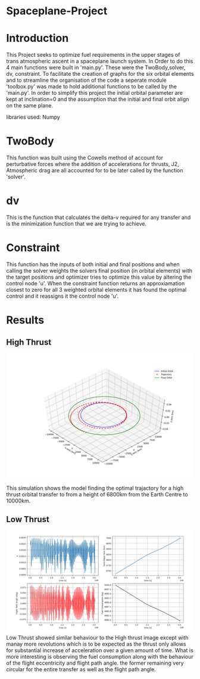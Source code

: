 # Spaceplane-Project

# Introduction

This Project seeks to optimize fuel requirements in the upper stages of trans atmospheric ascent in a spaceplane launch system. In Order to do this 4 main functions were built in 'main.py'. These were the TwoBody,solver, dv, constraint. To facilitate the creation of graphs for the six orbital elements and to streamline the organisation of the code a seperate module 'toolbox.py' was made to hold additional functions to be called by the 'main.py'. In order to simplify this project the initial orbital parameter are kept at inclination=0 and the assumption that the initial and final orbit align on the same plane.

libraries used: Numpy

# TwoBody

This function was built using the Cowells method of account for perturbative forces where the addition of accelerations for thrusts, J2, Atmospheric drag are all accounted for to be later called by the function 'solver'.

# dv

This is the function that calculates the delta-v required for any transfer and is the minimization function that we are trying to achieve.

# Constraint

This function has the inputs of both initial and final positions and when calling the solver weights the solvers final position (in orbital elements) with the target positions and optimizer tries to optimize this value by altering the control node 'u'. When the constraint function returns an approxiamation closest to zero for all 3 weighted orbital elements it has found the optimal control and it reassigns it the control node 'u'.

# Results

## High Thrust

![alt text](simulations/highthrust_10000.png)

This simulation shows the model finding the optimal trajactory for a high thrust orbital transfer to from a height of 6800km from the Earth Centre to 10000km.

## Low Thrust

![alt text](simulations/low_thrust_elements.png)
Low Thrust showed similar behaviour to the High thrust image except with manay more revolutions which is to be expected as the thrust only allows for substantial increase of acceleration over a given amount of time. What is more interesting is observing the fuel consumption along with the behaviour of the flight eccentricity and flight path angle. the former remaining very circular for the entire transfer as well as the flight path angle.
